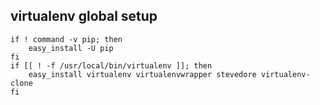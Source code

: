 virtualenv global setup
---
```shell
if ! command -v pip; then
    easy_install -U pip
fi
if [[ ! -f /usr/local/bin/virtualenv ]]; then
    easy_install virtualenv virtualenvwrapper stevedore virtualenv-clone
fi
```
